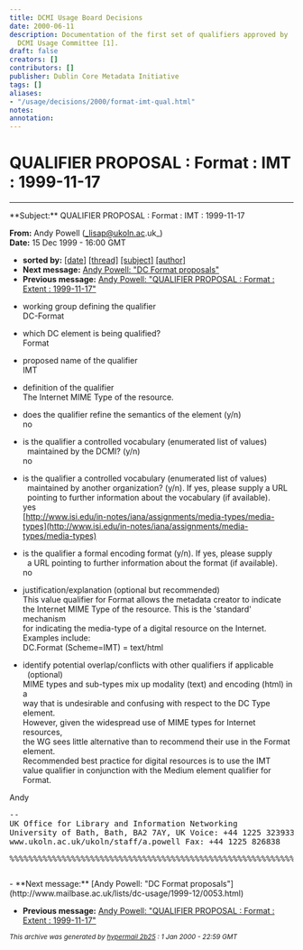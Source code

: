 ```yaml
---
title: DCMI Usage Board Decisions
date: 2000-06-11
description: Documentation of the first set of qualifiers approved by                      the
  DCMI Usage Committee [1].
draft: false
creators: []
contributors: []
publisher: Dublin Core Metadata Initiative
tags: []
aliases:
- "/usage/decisions/2000/format-imt-qual.html"
notes: 
annotation: 
---
```


# QUALIFIER PROPOSAL : Format : IMT : 1999-11-17

* * *

<!-- received="Wed Dec 15 16:04:23 1999" --><!-- isoreceived="19991215160423" --><!-- sent="Wed, 15 Dec 1999 16:00:39 +0000 (GMT)" --><!-- isosent="19991215160039" --><!-- name="Andy Powell" --><!-- email="lisap@ukoln.ac.uk" --><!-- subject="QUALIFIER PROPOSAL : Format : IMT : 1999-11-17" --><!-- id="Pine.SO4.4.05.9912151600250.10937-100000@lamin.ukoln.ac.uk" --> **Subject:** QUALIFIER PROPOSAL : Format : IMT : 1999-11-17  
**From:** Andy Powell (_lisap@ukoln.ac.uk_)  
**Date:** 15 Dec 1999 - 16:00 GMT

- **sorted by:** [[date]](http://www.mailbase.ac.uk/lists/dc-usage/1999-12/welcome.html#52) [[thread]](http://www.mailbase.ac.uk/lists/dc-usage/1999-12/thread.html#52) [[subject]](http://www.mailbase.ac.uk/lists/dc-usage/1999-12/subject.html#52) [[author]](http://www.mailbase.ac.uk/lists/dc-usage/1999-12/author.html#52) <!-- next="start" -->
- **Next message:** [Andy Powell: "DC Format proposals"](http://www.mailbase.ac.uk/lists/dc-usage/1999-12/0053.html)
- **Previous message:** [Andy Powell: "QUALIFIER PROPOSAL : Format : Extent : 1999-11-17"](http://www.mailbase.ac.uk/lists/dc-usage/1999-12/0051.html) <!-- nextthread="start" -->
<!-- body="start" -->

- working group defining the qualifier   
DC-Format

- which DC element is being qualified?   
Format

- proposed name of the qualifier   
IMT

- definition of the qualifier   
The Internet MIME Type of the resource.

- does the qualifier refine the semantics of the element (y/n)   
no

- is the qualifier a controlled vocabulary (enumerated list of values)   
&nbsp;&nbsp;maintained by the DCMI? (y/n)   
no

- is the qualifier a controlled vocabulary (enumerated list of values)   
&nbsp;&nbsp;maintained by another organization? (y/n). If yes, please supply a URL   
&nbsp;&nbsp;pointing to further information about the vocabulary (if available).   
yes   
 [http://www.isi.edu/in-notes/iana/assignments/media-types/media-types](http://www.isi.edu/in-notes/iana/assignments/media-types/media-types)

- is the qualifier a formal encoding format (y/n). If yes, please supply   
&nbsp;&nbsp;a URL pointing to further information about the format (if available).   
no

- justification/explanation (optional but recommended)   
This value qualifier for Format allows the metadata creator to indicate   
the Internet MIME Type of the resource. This is the 'standard' mechanism   
for indicating the media-type of a digital resource on the Internet.   
Examples include:   
DC.Format (Scheme=IMT) = text/html

- identify potential overlap/conflicts with other qualifiers if applicable   
&nbsp;&nbsp;(optional)   
MIME types and sub-types mix up modality (text) and encoding (html) in a   
way that is undesirable and confusing with respect to the DC Type element.   
However, given the widespread use of MIME types for Internet resources,   
the WG sees little alternative than to recommend their use in the Format   
element.   
Recommended best practice for digital resources is to use the IMT   
value qualifier in conjunction with the Medium element qualifier for   
Format.

Andy

<pre>--
UK Office for Library and Information Networking
University of Bath, Bath, BA2 7AY, UK Voice: +44 1225 323933
www.ukoln.ac.uk/ukoln/staff/a.powell Fax: +44 1225 826838
<p></p><p></p><p></p><p></p><p></p><p></p><p></p><p></p><p>%%%%%%%%%%%%%%%%%%%%%%%%%%%%%%%%%%%%%%%%%%%%%%%%%%%%%%%%%%%%
</p></pre>

<!-- body="end" -->

<!-- next="start" -->- **Next message:** [Andy Powell: "DC Format proposals"](http://www.mailbase.ac.uk/lists/dc-usage/1999-12/0053.html)
- **Previous message:** [Andy Powell: "QUALIFIER PROPOSAL : Format : Extent : 1999-11-17"](http://www.mailbase.ac.uk/lists/dc-usage/1999-12/0051.html) <!-- nextthread="start" -->
<!-- trailer="footer" -->

<small><em>This archive was generated by <a href="http://www.mailbase.ac.uk/docs/hypermail.html">hypermail 2b25</a> : <em>1 
Jan 2000 - 22:59 GMT</em> </em></small>

